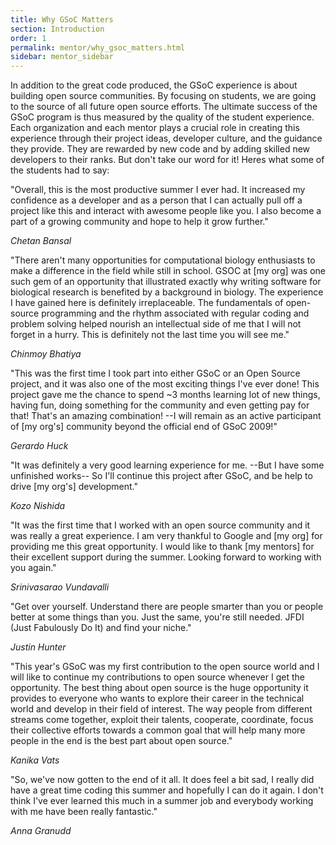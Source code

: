 ```yaml
---
title: Why GSoC Matters
section: Introduction
order: 1
permalink: mentor/why_gsoc_matters.html
sidebar: mentor_sidebar
---
```


In addition to the great code produced, the GSoC experience is about building open source communities. By focusing on students, we are going to the source of all future open source efforts. The ultimate success of the GSoC program is thus measured by the quality of the student experience. Each organization and each mentor plays a crucial role in creating this experience through their project ideas, developer culture, and the guidance they provide. They are rewarded by new code and by adding skilled new developers to their ranks. But don't take our word for it! Heres what some of the students had to say:

"Overall, this is the most productive summer I ever had. It increased my confidence as a developer and as a person that I can actually pull off a project like this and interact with awesome people like you. I also become a part of a growing community and hope to help it grow further." 

*Chetan Bansal*

"There aren't many opportunities for computational biology enthusiasts to make a difference in the field while still in school. GSOC at [my org] was one such gem of an opportunity that illustrated exactly why writing software for biological research is benefited by a background in biology. The experience I have gained here is definitely irreplaceable. The fundamentals of open-source programming and the rhythm associated with regular coding and problem solving helped nourish an intellectual side of me that I will not forget in a hurry. This is definitely not the last time you will see me." 

*Chinmoy Bhatiya*

"This was the first time I took part into either GSoC or an Open Source project, and it was also one of the most exciting things I've ever done! This project gave me the chance to spend ~3 months learning lot of new things, having fun, doing something for the community and even getting pay for that! That's an amazing combination! --I will remain as an active participant of [my org's] community beyond the official end of GSoC 2009!" 

*Gerardo Huck*

"It was definitely a very good learning experience for me. --But I have some unfinished works-- So I'll continue this project after GSoC, and be help to drive [my org's] development." 

*Kozo Nishida*

"It was the first time that I worked with an open source community and it was really a great experience. I am very thankful to Google and [my org] for providing me this great opportunity. I would like to thank [my mentors] for their excellent support during the summer. Looking forward to working with you again." 

*Srinivasarao Vundavalli*

"Get over yourself. Understand there are people smarter than you or people better at some things than you. Just the same, you're still needed. JFDI (Just Fabulously Do It) and find your niche." 

*Justin Hunter*

"This year's GSoC was my first contribution to the open source world and I will like to continue my contributions to open source whenever I get the opportunity. The best thing about open source is the huge opportunity it provides to everyone who wants to explore their career in the technical world and develop in their field of interest. The way people from different streams come together, exploit their talents, cooperate, coordinate, focus their collective efforts towards a common goal that will help many more people in the end is the best part about open source."  

*Kanika Vats*

"So, we've now gotten to the end of it all. It does feel a bit sad, I really did have a great time coding this summer and hopefully I can do it again. I don't think I've ever learned this much in a summer job and everybody working with me have been really fantastic."  

*Anna Granudd*


